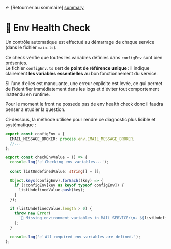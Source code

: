 ← [Retourner au sommaire] [summary]

# 🔭 Env Health Check

Un contrôle automatique est effectué au démarrage de chaque service (dans le fichier `main.ts`).

Ce check vérifie que toutes les variables définies dans `configEnv` sont bien présentes.  
Le fichier `configEnv.ts` sert de **point de référence unique** : il indique clairement **les variables essentielles** au bon fonctionnement du service.

Si l’une d’elles est manquante, une erreur explicite est levée, ce qui permet de l’identifier immédiatement dans les logs et d'éviter tout comportement inattendu en runtime.

Pour le moment le front ne possede pas de env health check donc il faudra penser a etudier la question.

Ci-dessous, la méthode utilisée pour rendre ce diagnostic plus lisible et systématique :

```ts
export const configEnv = {
  EMAIL_MESSAGE_BROKER: process.env.EMAIL_MESSAGE_BROKER,
  //...
};

export const checkEnvValue = () => {
  console.log('✅ Checking env variables...');

  const listUndefinedValue: string[] = [];

  Object.keys(configEnv).forEach((key) => {
    if (!configEnv[key as keyof typeof configEnv]) {
      listUndefinedValue.push(key);
    }
  });

  if (listUndefinedValue.length > 0) {
    throw new Error(
      `🚨 Missing environment variables in MAIL SERVICE:\n→ ${listUndefinedValue.join('\n→ ')}`
    );
  }

  console.log('✅ All required env variables are defined.');
};
```

[summary]: ../../../README.md

